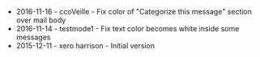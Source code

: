 * 2016-11-16 - ccoVeille - Fix color of "Categorize this message" section over mail body
* 2016-11-14 - testmode1 - Fix text color becomes white inside some messages
* 2015-12-11 - xero harrison - Initial version
